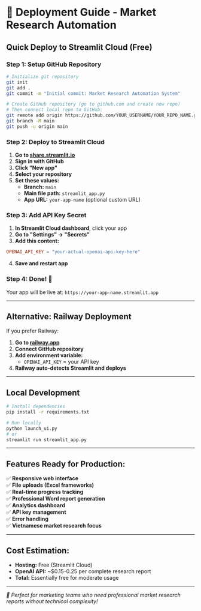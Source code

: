 # 🚀 **Deployment Guide - Market Research Automation**

## **Quick Deploy to Streamlit Cloud (Free)**

### **Step 1: Setup GitHub Repository**

```bash
# Initialize git repository
git init
git add .
git commit -m "Initial commit: Market Research Automation System"

# Create GitHub repository (go to github.com and create new repo)
# Then connect local repo to GitHub:
git remote add origin https://github.com/YOUR_USERNAME/YOUR_REPO_NAME.git
git branch -M main
git push -u origin main
```

### **Step 2: Deploy to Streamlit Cloud**

1. **Go to [share.streamlit.io](https://share.streamlit.io)**
2. **Sign in with GitHub**
3. **Click "New app"**
4. **Select your repository**
5. **Set these values:**
   - **Branch:** `main`
   - **Main file path:** `streamlit_app.py`
   - **App URL:** `your-app-name` (optional custom URL)

### **Step 3: Add API Key Secret**

1. **In Streamlit Cloud dashboard**, click your app
2. **Go to "Settings" → "Secrets"**
3. **Add this content:**
```toml
OPENAI_API_KEY = "your-actual-openai-api-key-here"
```
4. **Save and restart app**

### **Step 4: Done! 🎉**

Your app will be live at: `https://your-app-name.streamlit.app`

---

## **Alternative: Railway Deployment**

If you prefer Railway:

1. **Go to [railway.app](https://railway.app)**
2. **Connect GitHub repository**
3. **Add environment variable:**
   - `OPENAI_API_KEY` = your API key
4. **Railway auto-detects Streamlit and deploys**

---

## **Local Development**

```bash
# Install dependencies
pip install -r requirements.txt

# Run locally
python launch_ui.py
# or
streamlit run streamlit_app.py
```

---

## **Features Ready for Production:**

✅ **Responsive web interface**  
✅ **File uploads (Excel frameworks)**  
✅ **Real-time progress tracking**  
✅ **Professional Word report generation**  
✅ **Analytics dashboard**  
✅ **API key management**  
✅ **Error handling**  
✅ **Vietnamese market research focus**

---

## **Cost Estimation:**

- **Hosting:** Free (Streamlit Cloud)
- **OpenAI API:** ~$0.15-0.25 per complete research report
- **Total:** Essentially free for moderate usage

---

*🔬 Perfect for marketing teams who need professional market research reports without technical complexity!* 